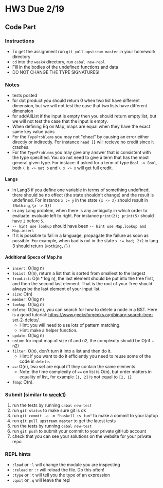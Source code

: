 # HW3 Due 2/19

## Code Part
### Instructions
* To get the assignment run ```git pull upstream master``` in your homework directory
* `cd` into the `week4` directory, run `cabal new-repl`
* Fill in the bodies of the undefined functions and data
* DO NOT CHANGE THE TYPE SIGNATURES!

### Notes
* tests posted
* for dot product you should return 0 when two list have different dimension, but we will not test the case that two lists have different dimension
* for addAllList if the input is empty then you should return empty list, but we will not test the case that the input is empty.
* When defining Eq on Map, maps are equal when they have the exact same key value pairs
* For the `TypeProblems` you may not "cheat" by causing an error either directly or indirectly.  For instance `head []` will recieve no credit since it crashes.
* For the `TypeProblems` you may give any answer that is consistent with the type specified.  You do not need to give a term that has the most general given type.  For instace: if asked for a term of type `Bool -> Bool`, both `\ b -> not b` and `\ x -> x` will get full credit.
#### Langs
* In Lang3 if you define one variable in terms of something undefined, there should be no effect (the state shouldn't change) and the result is undefined.  For instance `x := y` in the state `{x -> 3}` should result in `(Nothing,{x -> 3})`
* In any Lang problem, when there is any ambiguity in which order to evaluate:  evaluate left to right. For instance `print(2); print(5)` should have `2` before `5`.
* `-- hint use lookup` should have been `-- hint use Map.lookup and Map.insert`
* If it is possible to fail in a language, propagate the failure as soon as possible.  For example, when bad is not in the state `x := bad; 2+2` in lang 3 should return `(Nothing,{})`
#### Additional Specs of Map.hs
- `insert`: O(log n)
- `toList`: O(n), return a list that is sorted from smallest to the largest
- `fromList`: O(n * log n), the last element should be put into the tree first, and then the second last element. That is the root of your Tree should always be the last element of your input list.
- `size`: O(n)
- `member`: O(log n)
- `lookup`: O(log n)
- `delete`: O(log n), you can search for how to delete a node in a BST. Here is a good tutorial: https://www.geeksforgeeks.org/binary-search-tree-set-2-delete/. 
  - Hint: you will need to use lots of pattern matching.
  - Hint: make a helper function.
- `update`: O(log n)
- `union`: for input map of size n1 and n2, the complexity should be O(n1 + n2)
- `filter`: O(n), don't turn it into a list and then do it. 
  - Hint: if you want to do it efficiently you need to reuse some of the code in `delete`.
- `==`: O(n), two set are equal iff they contain the same elements.
  - Note: the time complexity of `==` on list is O(n), but order matters in equality of list, for example `[1, 2]` is not equal to `[2, 1]`
- `fmap`: O(n).

### Submit (similar to [week1](../week1))
1. run the tests by running ```cabal new-test``` 
1. run ```git status``` to make sure git is ok
1. run ```git commit -a -m "haskell is fun"``` to make a commit to your laptop
1. run ```git pull upstream master``` to get the latest tests
1. run the tests by running ```cabal new-test``` 
1. run ```git push``` to submit your commit to your private gitHub account
1. check that you can see your solutions on the website for your private repo

### REPL hints
* `:load` or `:l` will change the module you are inspecting
* `:reload` or `:r` will reload the file.  Do this often!
* `:type` or `:t` will tell you the type of an expression
* `:quit` or `:q` will leave the repl
